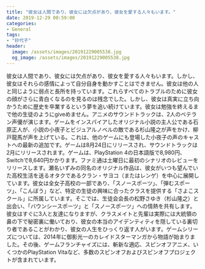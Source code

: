 ```yaml
---
title: "彼女は人間であり、彼女には欠点があり、彼女を愛する人々もいます。"
date: 2019-12-29 00:59:00
categories:
- General
tags:
- "紗代子"
header:
  image: /assets/images/20191229005538.jpg
  og_image: /assets/images/20191229005538.jpg
---
```


彼女は人間であり、彼女には欠点があり、彼女を愛する人々もいます。しかし、彼女はそれらの感情によって自分自身を動かすことはできません。彼女は他の人と同じように弱点と長所を持っています。これらすべてのトラブルのために彼女の顔がさらに青白くなるのを見るのは残念でした。しかし、彼女は真実に立ち向かうために歴史を卒業するという夢を追い続けています。彼女は勉強を終えるまで他の生徒のようにgiveめません。アニメのサウンドトラックは、2人のベテラン声優が演じます。ゲームをインスパイアしたオリジナル小説の主人公である石原正人が、小説の小夜子とビジュアルノベルの敵である杉山隆之が声をかけ、柳戸龍馬が声を上げている。これは、他のゲームにも登場した小夜子の声のキャストへの最新の追加です。ゲームは8月24日にリリースされ、サウンドトラックは2月にリリースされます。ゲームは、PlayStation 4の日本語版で8,980円、Switchで8,640円かかります。ファミ通は土曜日に最初のシナリオのレビューをリリースします。瀬名いずみの同名のオリジナル作品は、彼女がいつも望んでいた高校生活を送るオタクであるクラン・サヨコ（またはレンゲ）を中心に展開しています。彼女は全女子高校の一部であり、「スノースポーツ」、「弾むスポーツ」、「こんぼう」など、特定の生徒の興味に合ったクラスを提供する「さよこスクール」に所属しています。そこでは、生徒会会長の松野さゆき（杉山隆之）と出会い、「バウンシースポーツ」と「スノースポーツ」への情熱を共有します。彼女はすぐに3人と友達になりますが、クラスメイトと先輩は実際には大統領の鼻の下で秘密裏に働いており、彼女の本当のアイデンティティを隠している裏切り者であることがわかり、彼女の人生をひっくり返す人がいます。ゲームシリーズについては、2014年に御影光一のカレイドスターマンガから物語が始まりました。その後、ゲームフランチャイズには、斬新な適応、スピンオフアニメ、いくつかのPlayStation Vitaなど、多数のスピンオフおよびスピンオフプロジェクトが含まれています。
